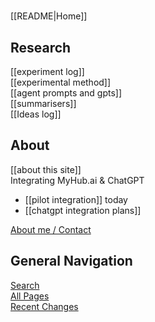 <!-- This comment is not rendered visibly to web.

Feel free to edit this page.

Please use these special conventions for Sidebar pages:

Use `# Headers` to separate sections.

Instead of bullet lists, use plain lines, with two space characters added to the end of lines. That makes a line break. (Otherwise, the lines will wrap onto one line.)
-->
#

[[README|Home]]  

## Research

[[experiment log]]  
[[experimental method]]  
[[agent prompts and gpts]]  
[[summarisers]]  
[[Ideas log]]   
## About

[[about this site]]  
Integrating MyHub.ai & ChatGPT  
 - [[pilot integration]] today  
 - [[chatgpt integration plans]]  
  
[About me / Contact](https://myhub.ai/@mathewlowry/about/)   
## General Navigation

[Search](/search.html)  
[All Pages](/all-pages.html)  
[Recent Changes](/recent-pages.html)  

